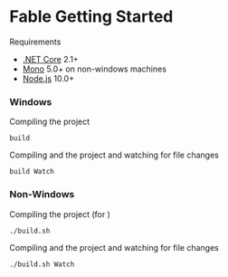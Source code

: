 # Fable Getting Started

Requirements

 - [.NET Core](https://www.microsoft.com/net/download) 2.1+
 - [Mono](https://www.mono-project.com/download/stable/) 5.0+ on non-windows machines
 - [Node.js](https://nodejs.org/en/) 10.0+ 

### Windows
Compiling the project
```
build
```
Compiling and the project and watching for file changes
```
build Watch
```

### Non-Windows
Compiling the project (for )
```
./build.sh 
```
Compiling and the project and watching for file changes
```
./build.sh Watch
```